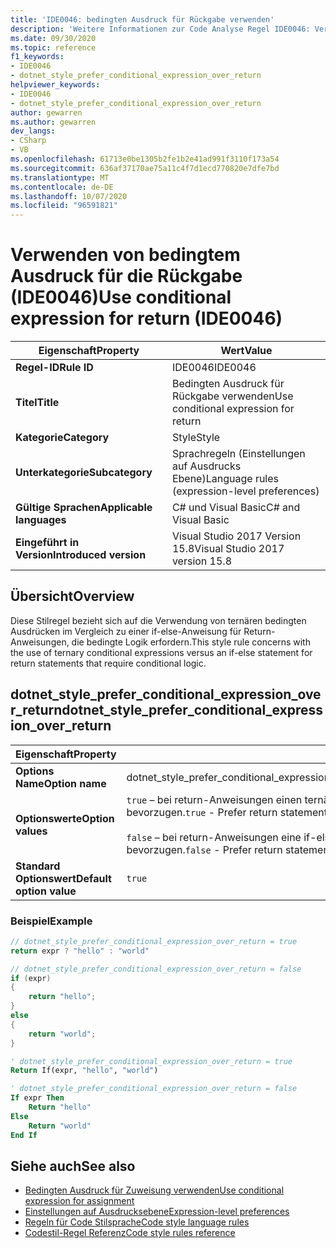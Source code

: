```yaml
---
title: 'IDE0046: bedingten Ausdruck für Rückgabe verwenden'
description: 'Weitere Informationen zur Code Analyse Regel IDE0046: Verwenden eines bedingten Ausdrucks für die Rückgabe'
ms.date: 09/30/2020
ms.topic: reference
f1_keywords:
- IDE0046
- dotnet_style_prefer_conditional_expression_over_return
helpviewer_keywords:
- IDE0046
- dotnet_style_prefer_conditional_expression_over_return
author: gewarren
ms.author: gewarren
dev_langs:
- CSharp
- VB
ms.openlocfilehash: 61713e0be1305b2fe1b2e41ad991f3110f173a54
ms.sourcegitcommit: 636af37170ae75a11c4f7d1ecd770820e7dfe7bd
ms.translationtype: MT
ms.contentlocale: de-DE
ms.lasthandoff: 10/07/2020
ms.locfileid: "96591821"
---
```

# <a name="use-conditional-expression-for-return-ide0046"></a><span data-ttu-id="8a1b8-103">Verwenden von bedingtem Ausdruck für die Rückgabe (IDE0046)</span><span class="sxs-lookup"><span data-stu-id="8a1b8-103">Use conditional expression for return (IDE0046)</span></span>

|<span data-ttu-id="8a1b8-104">Eigenschaft</span><span class="sxs-lookup"><span data-stu-id="8a1b8-104">Property</span></span>|<span data-ttu-id="8a1b8-105">Wert</span><span class="sxs-lookup"><span data-stu-id="8a1b8-105">Value</span></span>|
|-|-|
| <span data-ttu-id="8a1b8-106">**Regel-ID**</span><span class="sxs-lookup"><span data-stu-id="8a1b8-106">**Rule ID**</span></span> | <span data-ttu-id="8a1b8-107">IDE0046</span><span class="sxs-lookup"><span data-stu-id="8a1b8-107">IDE0046</span></span> |
| <span data-ttu-id="8a1b8-108">**Titel**</span><span class="sxs-lookup"><span data-stu-id="8a1b8-108">**Title**</span></span> | <span data-ttu-id="8a1b8-109">Bedingten Ausdruck für Rückgabe verwenden</span><span class="sxs-lookup"><span data-stu-id="8a1b8-109">Use conditional expression for return</span></span> |
| <span data-ttu-id="8a1b8-110">**Kategorie**</span><span class="sxs-lookup"><span data-stu-id="8a1b8-110">**Category**</span></span> | <span data-ttu-id="8a1b8-111">Style</span><span class="sxs-lookup"><span data-stu-id="8a1b8-111">Style</span></span> |
| <span data-ttu-id="8a1b8-112">**Unterkategorie**</span><span class="sxs-lookup"><span data-stu-id="8a1b8-112">**Subcategory**</span></span> | <span data-ttu-id="8a1b8-113">Sprachregeln (Einstellungen auf Ausdrucks Ebene)</span><span class="sxs-lookup"><span data-stu-id="8a1b8-113">Language rules (expression-level preferences)</span></span> |
| <span data-ttu-id="8a1b8-114">**Gültige Sprachen**</span><span class="sxs-lookup"><span data-stu-id="8a1b8-114">**Applicable languages**</span></span> | <span data-ttu-id="8a1b8-115">C# und Visual Basic</span><span class="sxs-lookup"><span data-stu-id="8a1b8-115">C# and Visual Basic</span></span> |
| <span data-ttu-id="8a1b8-116">**Eingeführt in Version**</span><span class="sxs-lookup"><span data-stu-id="8a1b8-116">**Introduced version**</span></span> | <span data-ttu-id="8a1b8-117">Visual Studio 2017 Version 15.8</span><span class="sxs-lookup"><span data-stu-id="8a1b8-117">Visual Studio 2017 version 15.8</span></span> |

## <a name="overview"></a><span data-ttu-id="8a1b8-118">Übersicht</span><span class="sxs-lookup"><span data-stu-id="8a1b8-118">Overview</span></span>

<span data-ttu-id="8a1b8-119">Diese Stilregel bezieht sich auf die Verwendung von ternären bedingten Ausdrücken im Vergleich zu einer if-else-Anweisung für Return-Anweisungen, die bedingte Logik erfordern.</span><span class="sxs-lookup"><span data-stu-id="8a1b8-119">This style rule concerns with the use of ternary conditional expressions versus an if-else statement for return statements that require conditional logic.</span></span>

## <a name="dotnet_style_prefer_conditional_expression_over_return"></a><span data-ttu-id="8a1b8-120">dotnet_style_prefer_conditional_expression_over_return</span><span class="sxs-lookup"><span data-stu-id="8a1b8-120">dotnet_style_prefer_conditional_expression_over_return</span></span>

|<span data-ttu-id="8a1b8-121">Eigenschaft</span><span class="sxs-lookup"><span data-stu-id="8a1b8-121">Property</span></span>|<span data-ttu-id="8a1b8-122">Wert</span><span class="sxs-lookup"><span data-stu-id="8a1b8-122">Value</span></span>|
|-|-|
| <span data-ttu-id="8a1b8-123">**Options Name**</span><span class="sxs-lookup"><span data-stu-id="8a1b8-123">**Option name**</span></span> | <span data-ttu-id="8a1b8-124">dotnet_style_prefer_conditional_expression_over_return</span><span class="sxs-lookup"><span data-stu-id="8a1b8-124">dotnet_style_prefer_conditional_expression_over_return</span></span>
| <span data-ttu-id="8a1b8-125">**Optionswerte**</span><span class="sxs-lookup"><span data-stu-id="8a1b8-125">**Option values**</span></span> | <span data-ttu-id="8a1b8-126">`true` – bei return-Anweisungen einen ternären bedingten Operator gegenüber einer if-else-Anweisung bevorzugen.</span><span class="sxs-lookup"><span data-stu-id="8a1b8-126">`true` - Prefer return statements to use a ternary conditional over an if-else statement</span></span><br /><br /><span data-ttu-id="8a1b8-127">`false` – bei return-Anweisungen eine if-else-Anweisung gegenüber einem ternären bedingten Operator bevorzugen.</span><span class="sxs-lookup"><span data-stu-id="8a1b8-127">`false` - Prefer return statements to use an if-else statement over a ternary conditional</span></span> |
| <span data-ttu-id="8a1b8-128">**Standard Optionswert**</span><span class="sxs-lookup"><span data-stu-id="8a1b8-128">**Default option value**</span></span> | `true` |

### <a name="example"></a><span data-ttu-id="8a1b8-129">Beispiel</span><span class="sxs-lookup"><span data-stu-id="8a1b8-129">Example</span></span>

```csharp
// dotnet_style_prefer_conditional_expression_over_return = true
return expr ? "hello" : "world"

// dotnet_style_prefer_conditional_expression_over_return = false
if (expr)
{
    return "hello";
}
else
{
    return "world";
}
```

```vb
' dotnet_style_prefer_conditional_expression_over_return = true
Return If(expr, "hello", "world")

' dotnet_style_prefer_conditional_expression_over_return = false
If expr Then
    Return "hello"
Else
    Return "world"
End If
```

## <a name="see-also"></a><span data-ttu-id="8a1b8-130">Siehe auch</span><span class="sxs-lookup"><span data-stu-id="8a1b8-130">See also</span></span>

- [<span data-ttu-id="8a1b8-131">Bedingten Ausdruck für Zuweisung verwenden</span><span class="sxs-lookup"><span data-stu-id="8a1b8-131">Use conditional expression for assignment</span></span>](ide0045.md)
- [<span data-ttu-id="8a1b8-132">Einstellungen auf Ausdrucksebene</span><span class="sxs-lookup"><span data-stu-id="8a1b8-132">Expression-level preferences</span></span>](expression-level-preferences.md)
- [<span data-ttu-id="8a1b8-133">Regeln für Code Stilsprache</span><span class="sxs-lookup"><span data-stu-id="8a1b8-133">Code style language rules</span></span>](language-rules.md)
- [<span data-ttu-id="8a1b8-134">Codestil-Regel Referenz</span><span class="sxs-lookup"><span data-stu-id="8a1b8-134">Code style rules reference</span></span>](index.md)
